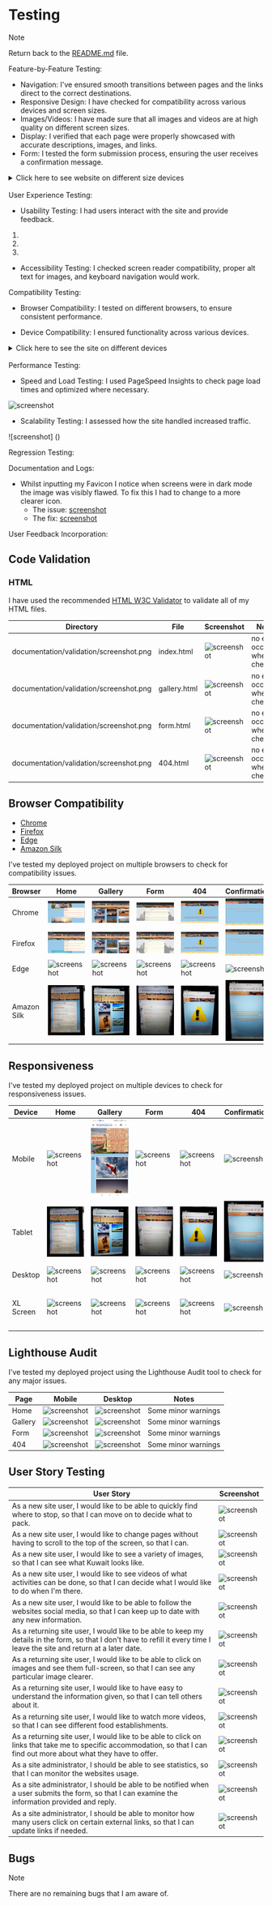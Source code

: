 # Testing

> [!NOTE]  
> Return back to the [README.md](README.md) file.

Feature-by-Feature Testing:

- Navigation: I've ensured smooth transitions between pages and the links direct to the correct destinations.
- Responsive Design: I have checked for compatibility across various devices and screen sizes.
- Images/Videos: I have made sure that all images and videos are at high quality on different screen sizes. 
- Display: I verified that each page were properly showcased with accurate descriptions, images, and links.
- Form: I tested the form submission process, ensuring the user receives a confirmation message.

<details>
<summary>Click here to see website on different size devices</summary>

- Mobile

![Mobile](documentation/screenshots/mobile.jpeg)

- Desktop

![Desktop](documentation)
</details>
<br>
User Experience Testing:

- Usability Testing: I had users interact with the site and provide feedback.
1. 
2.
3.
- Accessibility Testing: I checked screen reader compatibility, proper alt text for images, and keyboard navigation would work.

Compatibility Testing:

- Browser Compatibility: I tested on different browsers, to ensure consistent performance.

- Device Compatibility: I ensured functionality across various devices.

<details>
<summary>Click here to see the site on different devices</summary>

- Huawei

![Huawei](documentation/screenshots/mobile.jpeg)

- Dell

![Dell](documentation/screenshots/chrome.png)
</details>
<br>
Performance Testing:

- Speed and Load Testing: I used PageSpeed Insights to check page load times and optimized where necessary.

![screenshot]()

- Scalability Testing: I assessed how the site handled increased traffic.

![screenshot] ()

Regression Testing:

Documentation and Logs:

- Whilst inputting my Favicon I notice when screens were in dark mode the image was visibly flawed. To fix this I had to change to a more clearer icon. 
  - The issue: [screenshot](documentation/issues/dark-favicon.png) 
  - The fix: [screenshot](documentation/issues/light-favicon.png)
  
User Feedback Incorporation:

## Code Validation

### HTML

I have used the recommended [HTML W3C Validator](https://validator.w3.org) to validate all of my HTML files.

| Directory | File | Screenshot | Notes |
| --- | --- | --- | --- |
| documentation/validation/screenshot.png | index.html | ![screenshot](documentation/validation/screenshot.png) | no errors occurred when checking |
| documentation/validation/screenshot.png | gallery.html | ![screenshot](documentation/validation/screenshot.png) | no errors occurred when checking |
| documentation/validation/screenshot.png | form.html | ![screenshot](documentation/validation/screenshot.png) | no errors occurred when checking |
| documentation/validation/screenshot.png | 404.html | ![screenshot](documentation/validation/screenshot.png) | no errors occurred when checking |

## Browser Compatibility

- [Chrome](https://www.google.com/chrome)
- [Firefox](https://www.mozilla.org/firefox)
- [Edge](https://www.microsoft.com/edge)
- [Amazon Silk](https://www.amazon.co.uk/Amazon-com-Amazon-Silk-Web-Browser/dp/B01M35MQV4)

I've tested my deployed project on multiple browsers to check for compatibility issues.

| Browser | Home | Gallery | Form | 404 | Confirmation | Notes |
| --- | --- | --- | --- | --- | --- | --- |
| Chrome | ![screenshot](documentation/screenshots/chrome-home.png) | ![screenshot](documentation/screenshots/chrome-gallery.png) | ![screenshot](documentation/screenshots/chrome.png) | ![screenshot](documentation/screenshots/chrome-404.png) | ![screenshot](documentation/screenshots/chrome-confirm.png) | Works as expected |
| Firefox | ![screenshot](documentation/screenshots/firefox.png) | ![screenshot](documentation/screenshots/firefox-gallery.png) | ![screenshot](documentation/screenshots/firefox-form.png) | ![screenshot](documentation/screenshots/firefox-404.png) | ![screenshot](documentation/screenshots/firefox-confirm.png) | Works as expected |
| Edge | ![screenshot](documentation) | ![screenshot](documentation) | ![screenshot](documentation) | ![screenshot](documentation) | ![screenshot](documentation) | Works as expected |
| Amazon Silk | ![screenshot](documentation/screenshots/tablet.jpeg) | ![screenshot](documentation/screenshots/amazon-gallery.jpeg) | ![screenshot](documentation/screenshots/amazon-form.jpeg) | ![screenshot](documentation/screenshots/amazon-404.jpeg) | ![screenshot](documentation/screenshots/amazon-confirm.jpeg) | Works as expected |

## Responsiveness

I've tested my deployed project on multiple devices to check for responsiveness issues.

| Device | Home | Gallery | Form | 404 | Confirmation | Notes |
| --- | --- | --- | --- | --- | --- | --- |
| Mobile | ![screenshot](documentation) | ![screenshot](documentation/screenshots/mobile.jpeg) | ![screenshot](documentation) | ![screenshot](documentation) | ![screenshot](documentation)  | Works as expected |
| Tablet | ![screenshot](documentation/screenshots/tablet.jpeg) | ![screenshot](documentation/screenshots/amazon-gallery.jpeg) | ![screenshot](documentation/screenshots/amazon-form.jpeg) | ![screenshot](documentation/screenshots/amazon-404.jpeg) | ![screenshot](documentation/screenshots/amazon-confirm.jpeg) | Works as expected |
| Desktop | ![screenshot](documentation) | ![screenshot](documentation) | ![screenshot](documentation) | ![screenshot](documentation) | ![screenshot](documentation) | Works as expected |
| XL Screen | ![screenshot](documentation) | ![screenshot](documentation) | ![screenshot](documentation) | ![screenshot](documentation) | ![screenshot](documentation) | Scaling starts to have minor issues |

## Lighthouse Audit

I've tested my deployed project using the Lighthouse Audit tool to check for any major issues.

| Page | Mobile | Desktop | Notes |
| --- | --- | --- | --- |
| Home | ![screenshot](documentation/lighthouse/lighthouse-home-mobile.png) | ![screenshot](documentation/lighthouse/lighthouse-home-desktop.png) | Some minor warnings |
| Gallery | ![screenshot](documentation/lighthouse/lighthouse-about-mobile.png) | ![screenshot](documentation/lighthouse/lighthouse-about-desktop.png) | Some minor warnings |
| Form | ![screenshot](documentation/lighthouse/lighthouse-gallery-mobile.png) | ![screenshot](documentation/lighthouse/lighthouse-gallery-desktop.png) | Some minor warnings |
| 404 | ![screenshot](documentation/lighthouse/lighthouse-gallery-mobile.png) | ![screenshot](documentation/lighthouse/lighthouse-gallery-desktop.png) | Some minor warnings |

## User Story Testing

| User Story | Screenshot |
| --- | --- |
| As a new site user, I would like to be able to quickly find where to stop, so that I can move on to decide what to pack. | ![screenshot](documentation/features/feature04.png) |
| As a new site user, I would like to change pages without having to scroll to the top of the screen, so that I can. | ![screenshot](documentation/features/feature04.png) |
| As a new site user, I would like to see a variety of images, so that I can see what Kuwait looks like. | ![screenshot](documentation/features/feature04.png) |
| As a new site user, I would like to see videos of what activities can be done, so that I can decide what I would like to do when I'm there. | ![screenshot](documentation/features/feature04.png) |
| As a new site user, I would like to be able to follow the websites social media, so that I can keep up to date with any new information. | ![screenshot](documentation/features/feature04.png) |
| As a returning site user, I would like to be able to keep my details in the form, so that I don't have to refill it every time I leave the site and return at a later date. | ![screenshot](documentation/features/feature07.png) |
| As a returning site user, I would like to be able to click on images and see them full-screen, so that I can see any particular image clearer. | ![screenshot](documentation/features/feature07.png) |
| As a returning site user, I would like to have easy to understand the information given, so that I can tell others about it. | ![screenshot](documentation/features/feature07.png) |
| As a returning site user, I would like to watch more videos, so that I can see different food establishments. | ![screenshot](documentation/features/feature07.png) |
| As a returning site user, I would like to be able to click on links that take me to specific accommodation, so that I can find out more about what they have to offer. | ![screenshot](documentation/features/feature07.png) |
| As a site administrator, I should be able to see statistics, so that I can monitor the websites usage. | ![screenshot](documentation/features/feature07.png) |
| As a site administrator, I should be able to be notified when a user submits the form, so that I can examine the information provided and reply. | ![screenshot](documentation/features/feature08.png) |
| As a site administrator, I should be able to monitor how many users click on certain external links, so that I can update links if needed. | ![screenshot](documentation/features/feature09.png) |

## Bugs

> [!NOTE]  
> There are no remaining bugs that I am aware of.